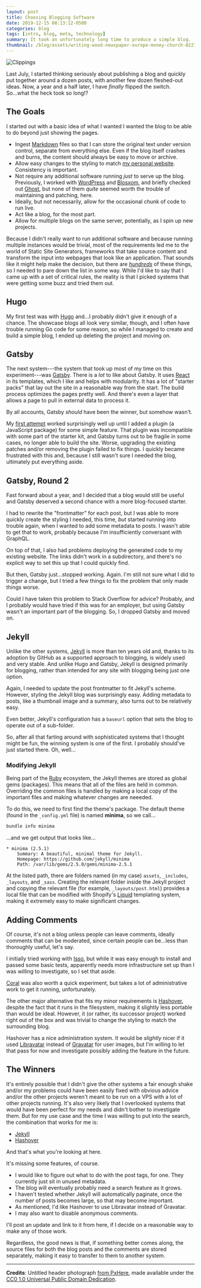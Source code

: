 ```yaml
---
layout: post
title: Choosing Blogging Software
date: 2019-12-15 08:13:12-0500
categories: blog
tags: [intro, blog, meta, technology]
summary: It took an unfortunately long time to produce a simple blog.
thumbnail: /blog/assets/writing-wood-newspaper-europe-money-church-822714-pxhere.com.jpg
---
```


![Clippings](/blog/assets/writing-wood-newspaper-europe-money-church-822714-pxhere.com.jpg)

Last July, I started thinking seriously about publishing a blog and quickly put together around a dozen posts, with another few dozen fleshed-out ideas.  Now, a year and a half later, I have *finally* flipped the switch.  So...what the heck took so long!?

## The Goals

I started out with a basic idea of what I wanted I wanted the blog to be able to do beyond just showing the pages.

 * Ingest [Markdown](https://www.markdownguide.org/) files so that I can store the original text under version control, separate from everything else.  Even if the blog itself crashes and burns, the content should always be easy to move or archive.
 * Allow easy changes to the styling to match [my personal website](https://john.colagioia.net).  Consistency is important.
 * Not require any additional software running *just* to serve up the blog.  Previously, I worked with [WordPress](https://wordpress.org/) and [Blosxom](http://blosxom.sourceforge.net/), and briefly checked out [Ghost](https://ghost.org/), but none of them *quite* seemed worth the trouble of maintaining and patching, here.
 * Ideally, but not necessarily, allow for the occasional chunk of code to run live.
 * Act like a blog, for the most part.
 * Allow for multiple blogs on the same server, potentially, as I spin up new projects.

Because I didn't really want to run additional software and because running multiple instances would be trivial, most of the requirements led me to the world of Static Site Generators, frameworks that take source content and transform the input into webpages that look like an application.  That sounds like it might help make the decision, but there are [*hundreds*](https://www.staticgen.com/) of these things, so I needed to pare down the list in some way.  While I'd like to say that I came up with a set of critical rules, the reality is that I picked systems that were getting some buzz and tried them out.

## Hugo

My first test was with [Hugo](https://gohugo.io/) and...I probably didn't give it enough of a chance.  The showcase blogs all look very similar, though, and I often have trouble running Go code for some reason, so while I managed to create and build a simple blog, I ended up deleting the project and moving on.

## Gatsby

The next system---the system that took up most of my time on this experiment---was [Gatsby](https://www.gatsbyjs.org/).  There is a *lot* to like about Gatsby.  It uses [React](https://reactjs.org/) in its templates, which I like and helps with modularity.  It has a lot of "starter packs" that lay out the site in a reasonable way from the start.  The build process optimizes the pages pretty well.  And there's even a layer that allows a page to pull in external data to process it.

By all accounts, Gatsby *should* have been the winner, but somehow wasn't.

My [first attempt](https://github.com/jcolag/gatsby-theme-jc) worked surprisingly well up until I added a plugin (a JavaScript package) for some simple feature.  That plugin was incompatible with some part of the starter kit, and Gatsby turns out to be fragile in some cases, no longer able to build the site.  Worse, upgrading the existing patches and/or removing the plugin failed to fix things.  I quickly became frustrated with this and, because I still wasn't sure I needed the blog, ultimately put everything aside.

## Gatsby, Round 2

Fast forward about a year, and I decided that a blog would still be useful and Gatsby deserved a second chance with a more blog-focused starter.

I had to rewrite the "frontmatter" for each post, but I was able to more quickly create the styling I needed, this time, *but* started running into trouble again, when I wanted to add some metadata to posts.  I wasn't able to get that to work, probably because I'm insufficiently conversant with GraphQL.

On top of that, I also had problems deploying the generated code to my existing website.  The links didn't work in a subdirectory, and there's no explicit way to set this up that I could quickly find.

But then, Gatsby just...stopped working.  Again.  I'm still not sure what I did to trigger a change, but I tried a few things to fix the problem that only made things worse.

Could I have taken this problem to Stack Overflow for advice?  Probably, and I probably would have tried if this was for an employer, but using Gatsby wasn't an important part of the blogging.  So, I dropped Gatsby and moved on.

## Jekyll

Unlike the other systems, [Jekyll](https://jekyllrb.com/) is more than ten years old and, thanks to its adoption by GitHub as a supported approach to blogging, is widely used and very stable.  And unlike Hugo and Gatsby, Jekyll is designed primarily for blogging, rather than intended for any site with blogging being just one option.

Again, I needed to update the post frontmatter to fit Jekyll's scheme.  However, styling the Jekyll blog was surprisingly easy.  Adding metadata to posts, like a thumbnail image and a summary, also turns out to be relatively easy.

Even better, Jekyll's configuration has a `baseurl` option that sets the blog to operate out of a sub-folder.

So, after all that farting around with sophisticated systems that I thought might be fun, the winning system is one of the first.  I probably should've just started there.  Oh, well...

### Modifying Jekyll

Being part of the [Ruby](https://www.ruby-lang.org/en/) ecosystem, the Jekyll themes are stored as global gems (packages).  This means that all of the files are held in common.  Overriding the common files is handled by making a local copy of the important files and making whatever changes are neeeded.

To do this, we need to first find the theme's package.  The default theme (found in the `_config.yml` file) is named **minima**, so we call...

```sh
bundle info minima
```

...and we get output that looks like...

```
* minima (2.5.1)
	Summary: A beautiful, minimal theme for Jekyll.
	Homepage: https://github.com/jekyll/minima
	Path: /var/lib/gems/2.5.0/gems/minima-2.5.1
```

At the listed path, there are folders named (in my case) `assets`, `_includes`, `_layouts`, and `_sass`.  Creating the relevant folder inside the Jekyll project and copying the relevant file (for example, `_layouts/post.html`) provides a local file that can be modified with Shopify's [Liquid](https://shopify.github.io/liquid/) templating system, making it extremely easy to make significant changes.

## Adding Comments

Of course, it's not a blog unless people can leave comments, ideally comments that can be moderated, since certain people can be...less than thoroughly useful, let's say.

I initially tried working with [Isso](https://posativ.org/isso/), but while it was easy enough to install and passed some basic tests, apparently needs more infrastructure set up than I was willing to investigate, so I set that aside.

[Coral](https://coralproject.net/) was also worth a quick experiment, but takes a lot of administrative work to get it running, unfortunately.

The other major alternative that fits my minor requirements is [Hashover](https://www.barkdull.org/software/hashover), despite the fact that it runs in the filesystem, making it slightly less portable than would be ideal.  However, it (or rather, its successor project) worked right out of the box and was trivial to change the styling to match the surrounding blog.

Hashover has a nice administration system.  It would be *slightly* nicer if it used [Libravatar](https://www.libravatar.org/) instead of [Gravatar](https://en.gravatar.com/) for user images, but I'm willing to let that pass for now and investigate possibly adding the feature in the future.

## The Winners

It's entirely possible that I didn't give the other systems a fair enough shake and/or my problems could have been easily fixed with obvious advice and/or the other projects weren't meant to be run on a VPS with a lot of other projects running.  It's also very likely that I overlooked systems that would have been perfect for my needs and didn't bother to investigate them.  But for my use case and the time I was willing to put into the search, the combination that works for me is:

 * [Jekyll](https://jekyllrb.com/)
 * [Hashover](https://www.barkdull.org/software/hashover)

And that's what you're looking at here.

It's missing some features, of course.

 * I would like to figure out what to do with the post tags, for one.  They currently just sit in unused metadata.
 * The blog will eventually probably need a search feature as it grows.
 * I haven't tested whether Jekyll will automatically paginate, once the number of posts becomes large, so that may become important.
 * As mentioned, I'd like Hashover to use Libravatar instead of Gravatar.
 * I may also want to disable anonymous comments.

I'll post an update and link to it from here, if I decide on a reasonable way to make any of those work.

Regardless, the good news is that, if something better comes along, the source files for both the blog posts and the comments are stored separately, making it easy to transfer to them to another system.

* * *

**Credits**:  Untitled header photograph [from PxHere](https://pxhere.com/en/photo/822714), made available under the [CC0 1.0 Universal Public Domain Dedication](https://creativecommons.org/publicdomain/zero/1.0/).
